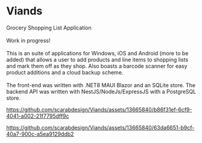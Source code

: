 # Viands
Grocery Shopping List Application\
\
Work in progress!\
\
This is an suite of applications for Windows, iOS and Android (more to be added) that allows a user to add products and line items to shopping lists and mark them off as they shop. Also boasts a barcode scanner for easy product additions and a cloud backup scheme.\
\
The front-end was written with .NET8 MAUI Blazor and an SQLite store. The backend API was written with NestJS/NodeJs/ExpressJS with a PostgreSQL store.

https://github.com/scarabdesign/Viands/assets/13665840/b86f31ef-6cf9-4041-a002-21f7795dff9c

https://github.com/scarabdesign/Viands/assets/13665840/63da6651-b9cf-40a7-900c-a5ea9129ddb2

